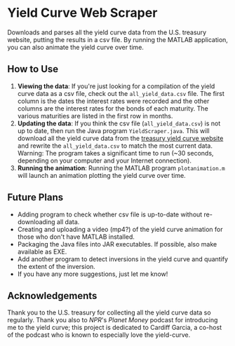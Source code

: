 # Yield Curve Web Scraper
Downloads and parses all the yield curve data from the U.S. treasury website, putting the results in a csv file. By running the MATLAB application, you can also animate the yield curve over time.

## How to Use
1. **Viewing the data**: If you're just looking for a compilation of the yield curve data as a csv file, check out the `all_yield_data.csv` file. The first column is the dates the interest rates were recorded and the other columns are the interest rates for the bonds of each maturity. The various maturities are listed in the first row in months.
2. **Updating the data**: If you think the csv file (`all_yield_data.csv`) is not up to date, then run the Java program `YieldScraper.java`. This will download all the yield curve data from the [treasury yield curve website](https://www.treasury.gov/resource-center/data-chart-center/interest-rates/pages/textview.aspx?data=yield) and rewrite the `all_yield_data.csv` to match the most current data. Warning: The program takes a significant time to run (~30 seconds, depending on your computer and your Internet connection).
3. **Running the animation**: Running the MATLAB program `plotanimation.m` will launch an animation plotting the yield curve over time.

## Future Plans
* Adding program to check whether csv file is up-to-date without re-downloading all data.
* Creating and uploading a video (mp4?) of the yield curve animation for those who don't have MATLAB installed.
* Packaging the Java files into JAR executables. If possible, also make available as EXE.
* Add another program to detect inversions in the yield curve and quantify the extent of the inversion.
* If you have any more suggestions, just let me know!

## Acknowledgements
Thank you to the U.S. treasury for collecting all the yield curve data so regularly. Thank you also to *NPR*'s *Planet Money* podcast for introducing me to the yield curve; this project is dedicated to Cardiff Garcia, a co-host of the podcast who is known to especially love the yield-curve.
